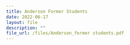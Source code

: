 ```yaml
---
title: Anderson Former Students
date: 2022-06-17
layout: file
description: ""
file_url: /files/Anderson_former students.pdf
---
```

